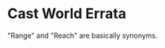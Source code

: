 # Cast World Errata

<div class="ui raised segment">

"Range" and "Reach" are basically synonyms.

</div>

